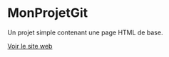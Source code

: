 # MonProjetGit
Un projet simple contenant une page HTML de base.

[Voir le site web](https://chadi23.github.io/MonProjetGit/)

